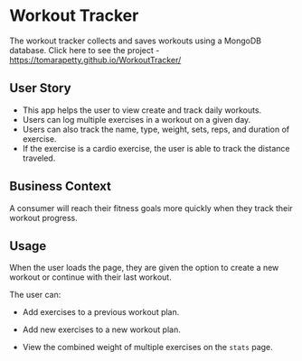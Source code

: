 # Workout Tracker

The workout tracker collects and saves workouts using a MongoDB database. 
Click here to see the project - https://tomarapetty.github.io/WorkoutTracker/

## User Story

* This app helps the user to view create and track daily workouts. 
* Users can log multiple exercises in a workout on a given day. 
* Users can also track the name, type, weight, sets, reps, and duration of exercise. 
* If the exercise is a cardio exercise, the user is able to track the distance traveled.

## Business Context

A consumer will reach their fitness goals more quickly when they track their workout progress.

## Usage

When the user loads the page, they are given the option to create a new workout or continue with their last workout.

The user can:

  * Add exercises to a previous workout plan.

  * Add new exercises to a new workout plan.

  * View the combined weight of multiple exercises on the `stats` page.
